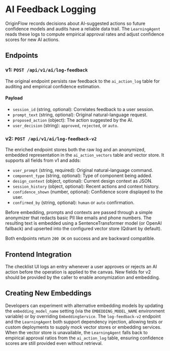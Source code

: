 # AI Feedback Logging

OriginFlow records decisions about AI-suggested actions so future
confidence models and audits have a reliable data trail. The
``LearningAgent`` reads these logs to compute empirical approval rates
and adjust confidence scores for new AI actions.

## Endpoints

### v1: `POST /api/v1/ai/log-feedback`

The original endpoint persists raw feedback to the `ai_action_log` table
for auditing and empirical confidence estimation.

#### Payload

- `session_id` (string, optional): Correlates feedback to a user session.
- `prompt_text` (string, optional): Original natural-language request.
- `proposed_action` (object): The action suggested by the AI.
- `user_decision` (string): `approved`, `rejected`, or `auto`.

### v2: `POST /api/v1/ai/log-feedback-v2`

The enriched endpoint stores both the raw log and an anonymized,
embedded representation in the `ai_action_vectors` table and vector
store.  It supports all fields from v1 and adds:

- `user_prompt` (string, required): Original natural-language command.
- `component_type` (string, optional): Type of component being added.
- `design_context` (object, optional): Current design context as JSON.
- `session_history` (object, optional): Recent actions and context history.
- `confidence_shown` (number, optional): Confidence score displayed to the user.
- `confirmed_by` (string, optional): `human` or `auto` confirmation.

Before embedding, prompts and contexts are passed through a simple
anonymizer that redacts basic PII like emails and phone numbers.  The
resulting text is embedded using a SentenceTransformer model (or OpenAI
fallback) and upserted into the configured vector store (Qdrant by
default).

Both endpoints return `200 OK` on success and are backward compatible.

## Frontend Integration

The checklist UI logs an entry whenever a user approves or rejects an AI
action before the operation is applied to the canvas.  New fields for
v2 should be provided by the caller to enable anonymization and
embedding.

## Creating New Embeddings

Developers can experiment with alternative embedding models by updating
the `embedding_model_name` setting (via the `EMBEDDING_MODEL_NAME`
environment variable) or by overriding `EmbeddingService`. The
`log-feedback-v2` endpoint and the `LearningAgent` both support
dependency injection, allowing tests or custom deployments to supply
mock vector stores or embedding services.
When the vector store is unavailable, the `LearningAgent` falls back to empirical approval ratios from the
`ai_action_log` table, ensuring confidence scores are still provided even
without retrieval.
